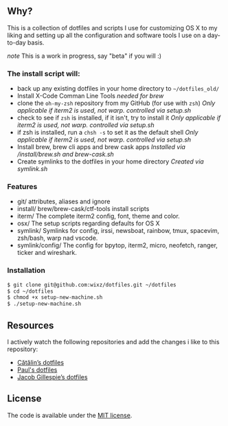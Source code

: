 ## Why? ##

This is a collection of dotfiles and scripts I use for customizing OS X to my liking and setting up all the configuration and software tools I use on a day-to-day basis.

*note* This is a work in progress, say "beta" if you will :)

### The install script will: ###

* back up any existing dotfiles in your home directory to `~/dotfiles_old/`
* Install X-Code Comman Line Tools *needed for brew*
* clone the `oh-my-zsh` repository from my GitHub (for use with `zsh`) *Only applicable if iterm2 is used, not warp. controlled via setup.sh*
* check to see if `zsh` is installed, if it isn't, try to install it *Only applicable if iterm2 is used, not warp. controlled via setup.sh*
* if zsh is installed, run a `chsh -s` to set it as the default shell *Only applicable if iterm2 is used, not warp. controlled via setup.sh*
* Install brew, brew cli apps and brew cask apps *Installed via /install/brew.sh and brew-cask.sh*
* Create symlinks to the dotfiles in your home directory *Created via symlink.sh*

### Features ###

* git/ attributes, aliases and ignore
* install/ brew/brew-cask/ctf-tools install scripts
* iterm/ The complete iterm2 config, font, theme and color.
* osx/ The setup scripts regarding defaults for OS X
* symlink/ Symlinks for config, irssi, newsboat, rainbow, tmux, spacevim, zsh/bash, warp nad vscode.
* symlink/config/ The config for bpytop, iterm2, micro, neofetch, ranger, ticker and wireshark.

### Installation ###

```sh
$ git clone git@github.com:wixz/dotfiles.git ~/dotfiles
$ cd ~/dotfiles
$ chmod +x setup-new-machine.sh
$ ./setup-new-machine.sh
```

## Resources ##

I actively watch the following repositories and add the changes i like to this repository:

- [Cătălin’s dotfiles](https://github.com/alrra/dotfiles)
- [Paul's dotfiles](https://github.com/paulirish/dotfiles)
- [Jacob Gillespie’s dotfiles](https://github.com/jacobwg/dotfiles)

## License ##

The code is available under the [MIT license](LICENSE).

